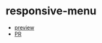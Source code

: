 # responsive-menu
- [preview](https://valeriy-sorochynskyi.github.io/responsive-menu/)
- [PR](https://github.com/Valeriy-Sorochynskyi/responsive-menu/pull/1/files)

